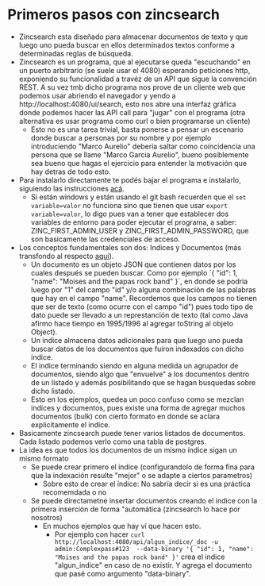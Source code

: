 # Primeros pasos con zincsearch

* Zincsearch esta diseñado para almacenar documentos de texto y que luego uno pueda buscar en ellos determinados textos conforme a determinadas reglas de búsqueda. 
* Zincsearch es un programa, que al ejecutarse queda "escuchando" en un puerto arbitrario (se suele usar el 4080) esperando peticiones http, exponiendo su funcionalidad a travéz de un API que sigue la convención REST. A su vez tmb dicho programa nos prove de un cliente web que podemos usar abriendo el navegador y yendo a http://localhost:4080/ui/search, esto nos abre una interfaz gráfica donde podemos hacer las API call para "jugar" con el programa (otra alternativa es usar programa como curl o bien programarse un cliente)
  *  Esto no es una tarea trivial, basta ponerse a pensar un escenario donde buscar a personas por su nombre y por ejemplo introduciendo "Marco Aurelio" deberia saltar como coincidencia una persona que se llame "Marco Garcia Aurelio", bueno posiblemente sea bueno que hagas el ejercicio para entender la motivación que hay detras de todo esto.
* Para instalarlo directamente te podés bajar el programa e instalarlo, siguiendo las instrucciones [acá](https://zincsearch-docs.zinc.dev/quickstart/).
  * Si están windows y están usando el git bash recuerden que el `set variable=valor` no funciona sino que tienen que usar `export variable=valor`, lo digo pues van a tener que establecer dos variables de entorno para poder ejecutar el programa, a saber: ZINC_FIRST_ADMIN_USER y ZINC_FIRST_ADMIN_PASSWORD, que son basicamente las credenciales de acceso.
* Los conceptos fundamentales son dos: Indices y Documentos (más transfondo al respecto [aquí](https://zincsearch-docs.zinc.dev/concepts)). 
  * Un documento es un objeto JSON que contienen datos por los cuales después se pueden buscar. Como por ejemplo ´{ "id": 1, "name": "Moises and the papas rock band" }´, en donde se podria luego por "1" del campo "id" y/o alguna combinación de las palabras que hay en el campo "name". Recordemos que los campos no tienen que ser de texto (como ocurre con el campo "id") pues todo tipo de dato puede ser llevado a un represtanción de texto (tal como Java afirmo hace tiempo en 1995/1996 al agregar toString al objeto Object).
  * Un indice almacena datos adicionales para que luego uno pueda buscar datos de los documentos que fuiron indexados con dicho indice.
  * El indice terminando siendo en alguna medida un agrupador de documentos, siendo algo que "envuelve" a los documentos dentro de un listado y además posibilitando que se hagan busquedas sobre dicho listado.
  * Esto en los ejemplos, quedea un poco confuso como se mezclan indices y documentos, pues existe una forma de agregar muchos documentos (bulk) con cierto formato en donde se aclara explicitamente el indice.
* Basicamente zincsearch puede tener varios listados de documentos. Cada listado podemos verlo como una tabla de postgres.
* La idea es que todos los documentos de un mismo índice sigan un mismo formato
  * Se puede crear primero el indice (configurandolo de forma fina para que la indexación resulte "mejor" o se adapte a ciertos parametros)
    * Sobre esto de crear el índice: No sabría decir si es una práctica recomemdada o no
  * Se puede directametne insertar documentos creando el indice con la primera inserción de forma "automática (zincsearch lo hace por nosotros)
    * En muchos ejemplos que hay ví que hacen esto.
      * Por ejemplo con hacer `curl http://localhost:4080/api/algun_indice/_doc -u admin:Complexpass#123  --data-binary '{ "id": 1, "name": "Moises and the papas rock band" }'` crea el indice "algun_indice" en caso de no existir. Y agrega el documento que pasé como argumento "data-binary".
      